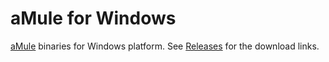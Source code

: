 # aMule for Windows
[aMule](http://www.amule.org/) binaries for Windows platform. See [Releases](https://github.com/kurniliya/amule-for-windows/releases) for the download links.
